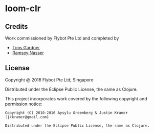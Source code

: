 # loom-clr 

## Credits

Work commissioned by Flybot Pte Ltd and completed by

* [Tims Gardner](https://github.com/timsgardner)
* [Ramsey Nasser](https://github.com/nasser)

## License

Copyright @ 2018 Flybot Pte Ltd, Singapore

Distributed under the Eclipse Public License, the same as Clojure.

This project incorporates work covered by the following copyright and permission notice:

    Copyright (C) 2010-2016 Aysylu Greenberg & Justin Kramer (jkkramer@gmail.com)

    Distributed under the Eclipse Public License, the same as Clojure.
